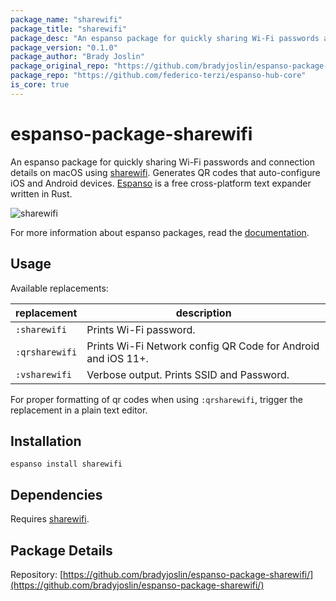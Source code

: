 ```yaml
---
package_name: "sharewifi"
package_title: "sharewifi"
package_desc: "An espanso package for quickly sharing Wi-Fi passwords and connection details on macOS."
package_version: "0.1.0"
package_author: "Brady Joslin"
package_original_repo: "https://github.com/bradyjoslin/espanso-package-sharewifi"
package_repo: "https://github.com/federico-terzi/espanso-hub-core"
is_core: true
---
```

# espanso-package-sharewifi

An espanso package for quickly sharing Wi-Fi passwords and connection details on macOS using [sharewifi](https://github.com/bradyjoslin/sharewifi). Generates QR codes that auto-configure iOS and Android devices. [Espanso](https://espanso.org/) is a free cross-platform text expander written in Rust.

![sharewifi](https://github.com/bradyjoslin/espanso-package-sharewifi/raw/master/images/sharewifi.gif)

For more information about espanso packages, read the [documentation](https://espanso.org/docs/).

## Usage

Available replacements:

| replacement    | description                                                  |
| -------------- | ------------------------------------------------------------ |
| `:sharewifi`   | Prints Wi-Fi password.                                       |
| `:qrsharewifi` | Prints Wi-Fi Network config QR Code for Android and iOS 11+. |
| `:vsharewifi`  | Verbose output. Prints SSID and Password.                    |

For proper formatting of qr codes when using `:qrsharewifi`, trigger the replacement in a plain text editor.

## Installation

`espanso install sharewifi`

## Dependencies

Requires [sharewifi](https://github.com/bradyjoslin/sharewifi).

## Package Details

Repository: [https://github.com/bradyjoslin/espanso-package-sharewifi/](https://github.com/bradyjoslin/espanso-package-sharewifi/)

